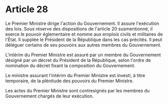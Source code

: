# Article 28

Le Premier Ministre dirige l'action du Gouvernement. Il assure l'exécution des lois.
Sous réserve des dispositions de l'article 20 susmentionné, il exerce le pouvoir
églementaire et nomme aux emplois civils et militaires de l'État. Il supplée le
Président de la République dans les cas précités. Il peut déléguer certains de ses
pouvoirs aux autres membres du Gouvernement.

L'intérim du Premier Ministre est assuré par un membre du Gouvernement désigné
par un décret du Président de la République, selon l'ordre de nomination du décret
fixant la composition du Gouvernement.

Le ministre assurant l'intérim du Premier Ministre est investi, à titre temporaire, de la
plénitude des pouvoirs du Premier Ministre.

Les actes du Premier Ministre sont contresignés par les membres du Gouvernement
chargés de leur exécution.